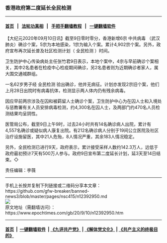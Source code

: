### 香港政府第二度延长全民检测
------------------------

#### [首页](https://github.com/gfw-breaker/banned-news3/blob/master/README.md) &nbsp;&nbsp;|&nbsp;&nbsp; [法轮功真相](https://github.com/begood0513/basic/blob/master/README.md)  &nbsp;&nbsp;|&nbsp;&nbsp; [手把手翻墙教程](https://github.com/gfw-breaker/guides/wiki)  &nbsp;&nbsp;|&nbsp;&nbsp; [一键翻墙软件](https://github.com/gfw-breaker/nogfw/blob/master/README.md)  



<div><p>
 【大纪元2020年09月10日讯】截至9日零时零分，香港新增6宗
 <ok href="https://www.epochtimes.com/gb/tag/%E4%B8%AD%E5%85%B1%E7%97%85%E6%AF%92.html">
  中共病毒
 </ok>
 （武汉肺炎）确诊个案，5宗为本地感染，1宗为输入个案。累计4,902宗个案。另外，政府宣布再次延长普及社区检测计划（
 <ok href="https://www.epochtimes.com/gb/tag/%E5%85%A8%E6%B0%91%E6%A3%80%E6%B5%8B.html">
  全民检测
 </ok>
 ）时间。
</p>
<p>
 卫生防护中心传染病处主任张竹君9日表示，本地个案中，4宗与早前确诊个案相关，其中2名患者在检疫中心检疫期间确诊，另2名患者则为近期确诊者家人，属大围交通城群组。
</p>
<p>
 一名62岁男子经
 <ok href="https://www.epochtimes.com/gb/tag/%E5%85%A8%E6%B0%91%E6%A3%80%E6%B5%8B.html">
  全民检测
 </ok>
 验出确诊，他并无病征。计划亦发现2宗旧个案，他们上月28日出院时有病毒抗体，检测显示两人体内仍有残余病毒。
</p>
<p>
 因应早前两宗涉及在囚和被羁留人士确诊个案，卫生防护中心为在囚人士和入境处与惩教署有关人员安排病毒检测，约4,300名在囚人士，及两部门约470名人员检测结果均呈阴性。
</p>
<p>
 医管局公布，截至9日上午9时，过去24小时共有14名确诊病人出院，累计有4,557名确诊或疑似病人康复出院。有212名确诊病人分别于19间公立医院及社区治疗设施留医，其中21人危殆，8人情况严重，其余183人情况稳定。
</p>
<p>
 另外，全民检测已进行9天，政府表示，累计接受采样人数约142.3万人，远低于政府最初预计7天有500万人参与。政府9日宣布第二度延长计划，延3天至14日结束。◇
</p>
<p>
 责任编辑：李薇
</p>
</div>
<hr/>
手机上长按并复制下列链接或二维码分享本文章：<br/>
https://github.com/gfw-breaker/banned-news3/blob/master/pages/nsc415/n12392950.md <br/>
<a href='https://github.com/gfw-breaker/banned-news3/blob/master/pages/nsc415/n12392950.md'><img src='https://github.com/gfw-breaker/banned-news3/blob/master/pages/nsc415/n12392950.md.png'/></a> <br/>
原文地址（需翻墙访问）：https://www.epochtimes.com/gb/20/9/10/n12392950.htm


------------------------
#### [首页](https://github.com/gfw-breaker/banned-news3/blob/master/README.md) &nbsp;|&nbsp; [一键翻墙软件](https://github.com/gfw-breaker/nogfw/blob/master/README.md) &nbsp;| [《九评共产党》](https://github.com/gfw-breaker/9ping.md/blob/master/README.md#九评之一评共产党是什么) | [《解体党文化》](https://github.com/gfw-breaker/jtdwh.md/blob/master/README.md) | [《共产主义的终极目的》](https://github.com/gfw-breaker/gczydzjmd.md/blob/master/README.md)


<img src='http://gfw-breaker.win/banned-news3/pages/nsc415/n12392950.md' width='0px' height='0px'/>